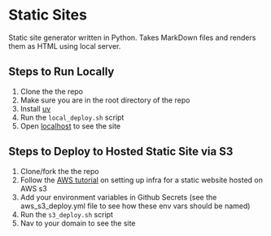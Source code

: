 # Static Sites

Static site generator written in Python. Takes MarkDown files and renders them as HTML using local server.

## Steps to Run Locally

1. Clone the the repo
1. Make sure you are in the root directory of the repo
1. Install [uv](https://docs.astral.sh/uv/getting-started/installation/)
1. Run the `local_deploy.sh` script
1. Open [localhost](https://localhost:8888) to see the site

## Steps to Deploy to Hosted Static Site via S3

1. Clone/fork the the repo
1. Follow the [AWS tutorial](https://docs.aws.amazon.com/AmazonCloudFront/latest/DeveloperGuide/getting-started-secure-static-website-cloudformation-template.html) on setting up infra for a static website hosted on AWS s3
1. Add your environment variables in Github Secrets (see the aws_s3_deploy.yml file to see how these env vars should be named)
1. Run the `s3_deploy.sh` script
1. Nav to your domain to see the site
